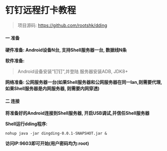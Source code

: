 # 钉钉远程打卡教程

> 项目源码: https://github.com/rootshk/dding

#### 一 准备

**硬件准备: Android设备N台, 支持Shell服务器一台, 数据线N条**

**软件准备:**

> Android设备安装”钉钉”,并登陆 服务器安装ADB, JDK8+

**网络准备: 公网服务器一台(如果Shell服务器和公网服务器在同一lan,则需要代理, 如果Shell服务器是内网服务器, 则需要内网穿透)**

#### 二 连接

**将准备好的Android连接到Shell服务器, 开启USB调试,并信任Shell服务器**

**Shell运行dding程序:**

```
nohup java -jar dingding-0.0.1-SNAPSHOT.jar &
```

**访问IP:9603即可开始(用户密码均为:root)**
